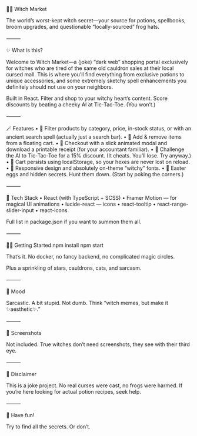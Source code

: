 🧙‍♀️ Witch Market

The world’s worst-kept witch secret—your source for potions, spellbooks, broom upgrades, and questionable “locally-sourced” frog hats.

⸻

✨ What is this?

Welcome to Witch Market—a (joke) “dark web” shopping portal exclusively for witches who are tired of the same old cauldron sales at their local cursed mall. This is where you’ll find everything from exclusive potions to unique accessories, and some extremely sketchy spell enhancements you definitely should not use on your neighbors.

Built in React. Filter and shop to your witchy heart’s content. Score discounts by beating a cheeky AI at Tic-Tac-Toe. (You won’t.)

⸻

🪄 Features
	•	🧹 Filter products by category, price, in-stock status, or with an ancient search spell (actually just a search bar).
	•	🛒 Add & remove items from a floating cart.
	•	🧾 Checkout with a slick animated modal and download a printable receipt (for your accountant familiar).
	•	🎲 Challenge the AI to Tic-Tac-Toe for a 15% discount. (It cheats. You’ll lose. Try anyway.)
	•	🦴 Cart persists using localStorage, so your hexes are never lost on reload.
	•	💅 Responsive design and absolutely on-theme “witchy” fonts.
	•	🥚 Easter eggs and hidden secrets. Hunt them down. (Start by poking the corners.)

⸻

🧪 Tech Stack
	•	React (with TypeScript + SCSS)
	•	Framer Motion — for magical UI animations
	•	lucide-react — icons
	•	react-tooltip
	•	react-range-slider-input
	•	react-icons

Full list in package.json if you want to summon them all.

⸻

🧙‍♂️ Getting Started
npm install
npm start

That’s it. No docker, no fancy backend, no complicated magic circles.

Plus a sprinkling of stars, cauldrons, cats, and sarcasm.

⸻

🦇 Mood

Sarcastic. A bit stupid. Not dumb.
Think “witch memes, but make it ✨aesthetic✨.”

⸻

📸 Screenshots

Not included. True witches don’t need screenshots, they see with their third eye.

⸻

👻 Disclaimer

This is a joke project. No real curses were cast, no frogs were harmed.
If you’re here looking for actual potion recipes, seek help.

⸻

🌠 Have fun!

Try to find all the secrets. Or don’t.
